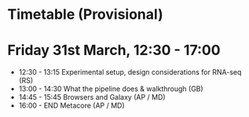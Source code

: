 # Timetable (Provisional)
# Friday 31st March, 12:30 - 17:00

- 12:30 - 13:15 Experimental setup, design considerations for RNA-seq (RS)
- 13:00 - 14:30 What the pipeline does & walkthrough (GB)
- 14:45 - 15:45 Browsers and Galaxy (AP / MD)
- 16:00 - END Metacore (AP / MD)
